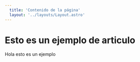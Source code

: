 ```yaml
---
  title: 'Contenido de la página'
  layout: '../layouts/Layout.astro'
---
```



  # Esto es un ejemplo de articulo
  Hola esto es un ejemplo 
